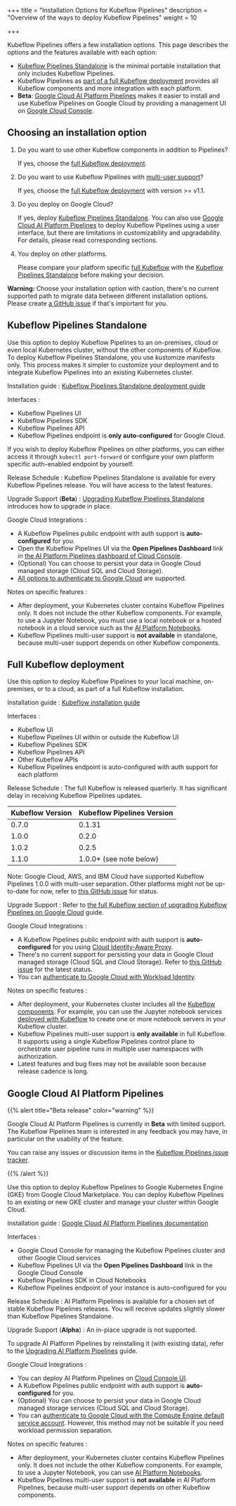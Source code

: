 +++
title = "Installation Options for Kubeflow Pipelines"
description = "Overview of the ways to deploy Kubeflow Pipelines"
weight = 10
                    
+++

Kubeflow Pipelines offers a few installation options.
This page describes the options and the features available
with each option:

* [Kubeflow Pipelines Standalone](#kubeflow-pipelines-standalone) is the minimal
portable installation that only includes Kubeflow Pipelines.
* Kubeflow Pipelines as [part of a full Kubeflow deployment](#full-kubeflow-deployment) provides
all Kubeflow components and more integration with each platform.
* **Beta**: [Google Cloud AI Platform Pipelines](#google-cloud-ai-platform-pipelines) makes it easier to install and use Kubeflow Pipelines on Google Cloud by providing a management UI on [Google Cloud Console](https://console.cloud.google.com/ai-platform/pipelines/clusters).

## Choosing an installation option

1. Do you want to use other Kubeflow components in addition to Pipelines?

    If yes, choose the [full Kubeflow deployment](#full-kubeflow-deployment).
1. Do you want to use Kubeflow Pipelines with [multi-user support](https://github.com/kubeflow/pipelines/issues/1223)?

    If yes, choose the [full Kubeflow deployment](#full-kubeflow-deployment) with version >= v1.1.
1. Do you deploy on Google Cloud?

    If yes, deploy [Kubeflow Pipelines Standalone](#kubeflow-pipelines-standalone). You can also
    use [Google Cloud AI Platform Pipelines](#google-cloud-ai-platform-pipelines) to deploy Kubeflow Pipelines
    using a user interface, but there are limitations in
    customizability and upgradability. For details, please read corresponding
    sections.
1. You deploy on other platforms.

    Please compare your platform specific [full Kubeflow](#full-kubeflow-deployment) with the
    [Kubeflow Pipelines Standalone](#kubeflow-pipelines-standalone) before making your decision.

**Warning:** Choose your installation option with caution, there's no current
supported path to migrate data between different installation options. Please
create [a GitHub issue](https://github.com/kubeflow/pipelines/issues/new/choose)
if that's important for you.

<a id="standalone"></a>
## Kubeflow Pipelines Standalone

Use this option to deploy Kubeflow Pipelines to an on-premises, cloud
or even local Kubernetes cluster, without the other components of Kubeflow.
To deploy Kubeflow Pipelines Standalone, you use kustomize manifests only.
This process makes it simpler to customize your deployment and to integrate
Kubeflow Pipelines into an existing Kubernetes cluster.

Installation guide
: [Kubeflow Pipelines Standalone deployment
  guide](/docs/pipelines/installation/standalone-deployment/)

Interfaces
:
  * Kubeflow Pipelines UI
  * Kubeflow Pipelines SDK
  * Kubeflow Pipelines API
  * Kubeflow Pipelines endpoint is **only auto-configured** for Google Cloud.

  If you wish to deploy Kubeflow Pipelines on other platforms, you can either access it through
  `kubectl port-forward` or configure your own platform specific auth-enabled
  endpoint by yourself.

Release Schedule
: Kubeflow Pipelines Standalone is available for every Kubeflow Pipelines release.
You will have access to the latest features.

Upgrade Support (**Beta**)
: [Upgrading Kubeflow Pipelines Standalone](/docs/pipelines/installation/standalone-deployment/#upgrading-kubeflow-pipelines) introduces how to upgrade
in place.

Google Cloud Integrations
:
  * A Kubeflow Pipelines public endpoint with auth support is **auto-configured** for you.
  * Open the Kubeflow Pipelines UI via the **Open Pipelines Dashboard** link in [the AI Platform Pipelines dashboard of Cloud Console](https://console.cloud.google.com/ai-platform/pipelines/clusters).
  * (Optional) You can choose to persist your data in Google Cloud managed storage (Cloud SQL and Cloud Storage).
  * [All options to authenticate to Google Cloud](/docs/gke/pipelines/authentication-pipelines/) are supported.

Notes on specific features
:
  * After deployment, your Kubernetes cluster contains Kubeflow Pipelines only.
  It does not include the other Kubeflow components.
  For example, to use a Jupyter Notebook, you must use a local notebook or a
  hosted notebook in a cloud service such as the [AI Platform
  Notebooks](https://cloud.google.com/ai-platform/notebooks/docs/).
  * Kubeflow Pipelines multi-user support is **not available** in standalone, because
  multi-user support depends on other Kubeflow components.

<a id="full-kubeflow"></a>
## Full Kubeflow deployment

Use this option to deploy Kubeflow Pipelines to your local machine, on-premises,
or to a cloud, as part of a full Kubeflow installation.

Installation guide
: [Kubeflow installation guide](/docs/started/getting-started/)

Interfaces
:
  * Kubeflow UI
  * Kubeflow Pipelines UI within or outside the Kubeflow UI
  * Kubeflow Pipelines SDK
  * Kubeflow Pipelines API
  * Other Kubeflow APIs
  * Kubeflow Pipelines endpoint is auto-configured with auth support for each platform

Release Schedule
: The full Kubeflow is released quarterly. It has significant delay in receiving
Kubeflow Pipelines updates.

| Kubeflow Version       | Kubeflow Pipelines Version |
|------------------------|----------------------------|
| 0.7.0                  | 0.1.31                     |
| 1.0.0                  | 0.2.0                      |
| 1.0.2                  | 0.2.5                      |
| 1.1.0                  | 1.0.0* (see note below)    |

Note: Google Cloud, AWS, and IBM Cloud have supported Kubeflow Pipelines 1.0.0 with multi-user separation. Other platforms might not be up-to-date for now, refer to [this GitHub issue](https://github.com/kubeflow/manifests/issues/1364#issuecomment-668415871) for status.

Upgrade Support
:
Refer to [the full Kubeflow section of upgrading Kubeflow Pipelines on Google Cloud](/docs/gke/pipelines/upgrade/#full-kubeflow) guide.

Google Cloud Integrations
:
  * A Kubeflow Pipelines public endpoint with auth support is **auto-configured** for you using [Cloud Identity-Aware Proxy](https://cloud.google.com/iap).
  * There's no current support for persisting your data in Google Cloud managed storage (Cloud SQL and Cloud Storage). Refer to [this GitHub issue](https://github.com/kubeflow/pipelines/issues/4356) for the latest status.
  * You can [authenticate to Google Cloud with Workload Identity](/docs/gke/pipelines/authentication-pipelines/#workload-identity).

Notes on specific features
:
  * After deployment, your Kubernetes cluster includes all the
  [Kubeflow components](/docs/components/).
  For example, you can use the Jupyter notebook services
  [deployed with Kubeflow](/docs/notebooks/) to create one or more notebook
  servers in your Kubeflow cluster.
  * Kubeflow Pipelines multi-user support is **only available** in full Kubeflow. It supports
  using a single Kubeflow Pipelines control plane to orchestrate user pipeline
  runs in multiple user namespaces with authorization.
  * Latest features and bug fixes may not be available soon because release
  cadence is long.

<a id="marketplace"></a>
## Google Cloud AI Platform Pipelines

{{% alert title="Beta release" color="warning" %}}
<p>Google Cloud AI Platform Pipelines is currently in <b>Beta</b> with
  limited support. The Kubeflow Pipelines team is interested in any feedback you may have,
  in particular on the usability of the feature.

  You can raise any issues or discussion items in the
  <a href="https://github.com/kubeflow/pipelines/issues">Kubeflow Pipelines
  issue tracker</a>.</p>
{{% /alert %}}

Use this option to deploy Kubeflow Pipelines to Google Kubernetes Engine (GKE)
from Google Cloud Marketplace. You can deploy Kubeflow Pipelines to an existing or new
GKE cluster and manage your cluster within Google Cloud.

Installation guide
: [Google Cloud AI Platform Pipelines documentation](https://cloud.google.com/ai-platform/pipelines/docs)

Interfaces
:
  * Google Cloud Console for managing the Kubeflow Pipelines cluster and other Google Cloud
    services
  * Kubeflow Pipelines UI via the **Open Pipelines Dashboard** link in the
    Google Cloud Console
  * Kubeflow Pipelines SDK in Cloud Notebooks
  * Kubeflow Pipelines endpoint of your instance is auto-configured for you

Release Schedule
: AI Platform Pipelines is available for a chosen set of stable Kubeflow
Pipelines releases. You will receive updates slightly slower than Kubeflow
Pipelines Standalone.

Upgrade Support (**Alpha**)
: An in-place upgrade is not supported.

To upgrade AI Platform Pipelines by reinstalling it (with existing data), refer to the [Upgrading AI Platform Pipelines](/docs/gke/pipelines/upgrade/#ai-platform-pipelines) guide.

Google Cloud Integrations
:
  * You can deploy AI Platform Pipelines on [Cloud Console UI](https://console.cloud.google.com/marketplace/details/google-cloud-ai-platform/kubeflow-pipelines).
  * A Kubeflow Pipelines public endpoint with auth support is **auto-configured** for you.
  * (Optional) You can choose to persist your data in Google Cloud managed storage services (Cloud SQL and Cloud Storage).
  * You can [authenticate to Google Cloud with the Compute Engine default service account](/docs/gke/pipelines/authentication-pipelines/#compute-engine-default-service-account). However, this method may not be suitable if you need workload permission separation.

Notes on specific features
:
  * After deployment, your Kubernetes cluster contains Kubeflow Pipelines only.
  It does not include the other Kubeflow components.
  For example, to use a Jupyter Notebook, you can use [AI Platform
  Notebooks](https://cloud.google.com/ai-platform/notebooks/docs/).
  * Kubeflow Pipelines multi-user support is **not available** in AI Platform Pipelines, because
  multi-user support depends on other Kubeflow components.
